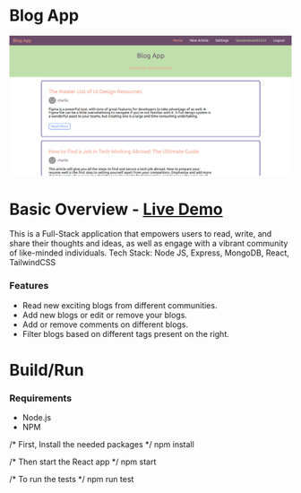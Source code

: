 # Blog App
![alt text](https://github.com/somanshu63/blog-app-for-IMT/blob/main/Screenshot%20from%202023-04-06%2019-18-54.png)
# Basic Overview - [Live Demo](https://blog-app-for-imt.vercel.app/)
This is a Full-Stack application that empowers users to read, write, and share their thoughts and ideas, as well as engage with a vibrant community of like-minded individuals.
Tech Stack: Node JS, Express, MongoDB, React, TailwindCSS

### Features
- Read new exciting blogs from different communities.
- Add new blogs or edit or remove your blogs.
- Add or remove comments on different blogs.
- Filter blogs based on different tags present on the right.

# Build/Run
### Requirements

 - Node.js
 - NPM

/* First, Install the needed packages */
npm install

/* Then start the React app */
npm start

/* To run the tests */
npm run test
